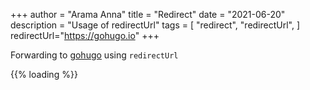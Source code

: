 +++
author = "Arama Anna"
title = "Redirect"
date = "2021-06-20"
description = "Usage of redirectUrl"
tags = [
    "redirect", "redirectUrl",
]
redirectUrl="https://gohugo.io"
+++

Forwarding to [gohugo](https://gohugo.io) using `redirectUrl`

{{% loading %}}
